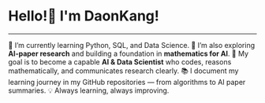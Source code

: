 # Hello!🤗 I'm DaonKang!
------

🌱 I’m currently learning Python, SQL, and Data Science.
🔬 I’m also exploring **AI-paper research** and building a foundation in **mathematics for AI**.
🎯 My goal is to become a capable **AI & Data Scientist** who codes, reasons mathematically, and communicates research clearly.
📚 I document my learning journey in my GitHub repositories — from algorithms to AI paper summaries.
💡 Always learning, always improving.
